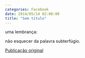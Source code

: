 ```yaml
---
categories: Facebook
date: 2014/05/14 02:00:00
title: "Sem título"
---
```


uma lembrança:

não esquecer da palavra subterfúgio.

[Publicação original](https://www.facebook.com/permalink.php?story_fbid=1423094917960872&id=1418031755133855)

